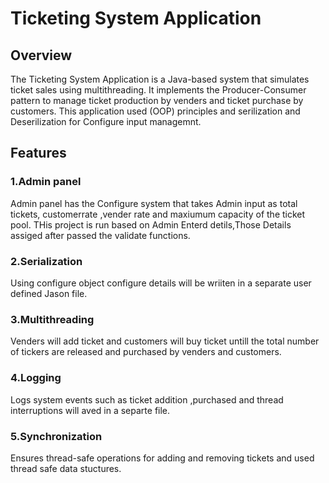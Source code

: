 # Ticketing System Application

## Overview

The Ticketing System Application is a Java-based system that simulates ticket sales using multithreading. 
It implements the Producer-Consumer pattern to manage ticket production by venders and ticket purchase by customers.
This application used (OOP) principles and serilization and Deserilization for Configure input managemnt.


## Features 
### 1.Admin panel
Admin panel has the Configure system that takes Admin input as total tickets, customerrate ,vender rate and maxiumum capacity of the ticket pool.
THis project is run based on Admin Enterd detils,Those Details assiged after passed the validate functions.

### 2.Serialization
Using configure object configure details will be wriiten in a separate user defined Jason file.

### 3.Multithreading
Venders will add ticket and customers will buy ticket untill the total number of tickers are released and purchased by venders and customers.

### 4.Logging
Logs system events  such as ticket addition ,purchased and thread interruptions will aved in a separte file.

### 5.Synchronization
Ensures thread-safe operations for adding and removing tickets and used thread safe data stuctures.
